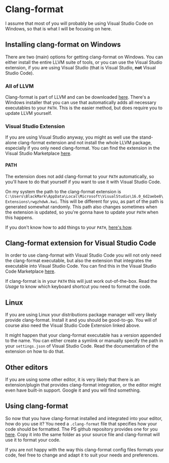 # Clang-format

I assume that most of you will probably be using Visual Studio Code on Windows, so that is what I will be focusing on here.

## Installing clang-format on Windows

There are two (main) options for getting clang-format on Windows. You can either install the entire LLVM suite of tools, or you can use the Visual Studio extension, if you are using Visual Studio (that is Visual Studio, **not** Visual Studio Code).

### All of LLVM

Clang-format is part of LLVM and can be downloaded [here](https://llvm.org/builds/). There's a Windows installer that you can use that automatically adds all necessary executables to your `PATH`. This is the easier method, but does require you to update LLVM yourself.

### Visual Studio Extension

If you are using Visual Studio anyway, you might as well use the stand-alone clang-format extension and not install the whole LLVM package, especially if you only need clang-format. You can find the extension in the Visual Studio Marketplace [here](https://marketplace.visualstudio.com/items?itemName=LLVMExtensions.ClangFormat).

#### PATH

The extension does not add clang-format to your `PATH` automatically, so you'll have to do that yourself if you want to use it with Visual Studio Code.

On my system the path to the clang-format extension is `C:\Users\BlackMark\AppData\Local\Microsoft\VisualStudio\16.0_6d2aebe8\Extensions\rwgzhdwk.kwi`. This will be different for you, as part of the path is generated somewhat randomly. This path also changes sometimes when the extension is updated, so you're gonna have to update your `PATH` when this happens.

If you don't know how to add things to your `PATH`, [here's how](https://helpdeskgeek.com/windows-10/add-windows-path-environment-variable/).

## Clang-format extension for Visual Studio Code

In order to use clang-format with Visual Studio Code you will not only need the clang-format executable, but also the extension that integrates the executable into Visual Studio Code. You can find this in the Visual Studio Code Marketplace [here](https://marketplace.visualstudio.com/items?itemName=xaver.clang-format).

If clang-format is in your `PATH` this will just work out-of-the-box. Read the _Usage_ to know which keyboard shortcut you need to format the code.

## Linux

If you are using Linux your distributions package manager will very likely provide clang-format. Install it and you should be good-to-go. You will of course also need the Visual Studio Code Extension linked above.

It might happen that your clang-format executable has a version appended to the name. You can either create a symlink or manually specify the path in your `settings.json` of Visual Studio Code. Read the documentation of the extension on how to do that.

## Other editors

If you are using some other editor, it is very likely that there is an extension/plugin that provides clang-format integration, or the editor might even have built-in support. Google it and you will find something.

## Using clang-format

So now that you have clang-format installed and integrated into your editor, how do you use it?
You need a `.clang-format` file that specifies how your code should be formatted. The PS github repository provides one for you [here](https://github.com/uibk-dps-teaching/ps_os_2020/blob/master/.clang-format). Copy it into the same folder as your source file and clang-format will use it to format your code.

If you are not happy with the way this clang-format config files formats your code, feel free to change and adapt it to suit your needs and preferences.
